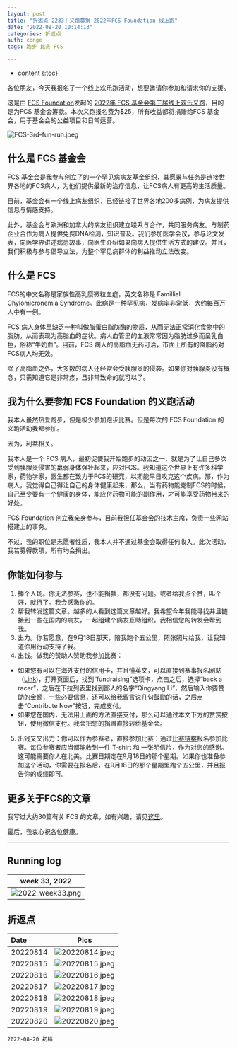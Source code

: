 ```yaml
---
layout: post
title: "折返点 2233｜义跑募捐 2022年FCS Foundation 线上跑"
date: "2022-08-20 10:14:13"
categories: 折返点
auth: conge
tags: 跑步 比赛 FCS

---
```

* content
{:toc}

 各位朋友，今天我报名了一个线上欢乐跑活动，想要邀请你参加和请求你的支援。

这是由 [FCS Foundation](https://www.livingwithfcs.org)发起的 [2022年 FCS 基金会第三届线上欢乐义跑](https://v.racery.com/r/fcsfoundationfunrun/?refcode=conge-91377)，目的是为FCS 基金会筹款。本次义跑报名费为$25，所有收益都将捐赠给FCS 基金会，用于基金会的公益项目和日常运营。





![FCS-3rd-fun-run.jpeg](https://s2.loli.net/2022/08/21/bK8FoLNpZ74OqfX.jpg)

## 什么是 FCS 基金会

FCS 基金会是我参与创立了的一个罕见病病友基金组织，其愿景与任务是链接世界各地的FCS病人，为他们提供最新的治疗信息，让FCS病人有更高的生活质量。

目前，基金会有一个线上病友组织，已经链接了世界各地200多病例，为病友提供信息与情感支持。

此外，基金会与欧洲和加拿大的病友组织建立联系与合作，共同服务病友。与制药企业合作为病人提供免费DNA检测，知识普及。我们参加医学会议，参与论文发表，向医学界讲述病患故事，向医生介绍如果向病人提供生活方式的建议。并且，我们积极与参与倡导立法，为整个罕见病群体的利益推动立法改变。

## 什么是 FCS

FCS的中文名称是家族性高乳糜微粒血症，英文名称是 Famillial Chylomicronemia Syndrome。此病是一种罕见病，发病率非常低，大约每百万人中有一例。

FCS 病人身体里缺乏一种叫做脂蛋白脂肪酶的物质，从而无法正常消化食物中的脂肪，从而表现为高脂血的症状。病人血管里的血液常常因为脂肪过多而呈乳白色，俗称“牛奶血”。目前，FCS 病人的高脂血无药可治，市面上所有的降脂药对FCS病人均无效。

除了高脂血之外，大多数的病人还经常会受胰腺炎的侵袭。如果你对胰腺炎没有概念，只需知道它是非常疼，且非常致命的就可以了。

## 我为什么要参加 FCS Foundation 的义跑活动

我本人虽然热爱跑步，但是极少参加跑步比赛。但是每次的 FCS Foundation 的义跑活动我都参加。

因为，利益相关。

我本人是一个 FCS 病人，最初促使我开始跑步的动因之一，就是为了让自己多次受到胰腺炎侵害的羸弱身体强壮起来，应对FCS。我知道这个世界上有许多科学家，药物学家，医生都在致力于FCS的研究，以期能早日攻克这个疾病。那，作为病人，我觉得自己得让自己的身体健康起来，那么，当有药物能克制FCS的时候，自己至少要有一个健康的身体，能应付药物可能的副作用，才可能享受药物带来的好处。

FCS Foundation 创立我亲身参与，目前我担任基金会的技术主席，负责一些网站搭建上的事务。

不过，我的职位是志愿者性质，我本人并不通过基金会取得任何收入。此次活动，我若募得款项，所有均会捐出。

## 你能如何参与

1. 捧个人场。你无法参赛，也不能捐款，都没有问题。或者给我点个赞，叫个好，就行了。我会感激你的。
2. 帮我转发这篇文章。越多的人看到这篇文章越好。我希望今年我能寻找并且链接到一些在国内的病友，一起组建个病友互助组织。我相信您的转发会帮到我。
3. 出力。你若愿意，在9月18日那天，陪我跑个五公里，照张照片给我，让我知道你用行动支持了我。
4. 出钱。做我的赞助人赞助我参加比赛：
  * 如果您有可以在海外支付的信用卡，并且懂英文，可以直接到赛事报名网站（[Link](https://v.racery.com/r/fcsfoundationfunrun/?refcode=conge-91377))，打开页面后，找到“fundraising”选项卡，点击之后，选择“back a racer”，之后在下拉列表里找到鄙人的名字“Qingyang Li”，然后输入你要赞助的金额，一些必要信息，还可以给我留言说几句鼓励的话，之后点击“Contribute Now”按钮，完成支付。
  * 如果您在国内，无法用上面的方法直接支付，那么可以通过本文下方的赞赏按钮，使用微信支付。我会把您的捐赠直接转给基金会。
5. 出钱又又出力：你可以作为参赛者，直接参加比赛：通过[比赛链接](https://v.racery.com/r/fcsfoundationfunrun/?refcode=conge-91377)报名参加比赛。每位参赛者应当都能收到一件 T-shirt 和 一张明信片，作为对您的感谢。这可能需要你人在北美。比赛日期定在9月18日的那个星期。如果你也准备参加这个活动，你需要在报名后，在9月18日的那个星期里跑个五公里，并且报告你的成绩即可。


## 更多关于FCS的文章

我写过大约30篇有关 FCS 的文章，如有兴趣，请见[这里](https://conge.github.io/category/#FCS)。

最后，我衷心祝各位健康。

----

## Running log

|week 33, 2022|
|:----:|
|![2022_week33.png](https://s2.loli.net/2022/08/21/ICvOxZjtUkohSbR.png)|


## 折返点

|Date|Pics|
|:----|:----:|
|20220814|![20220814.jpeg](https://s2.loli.net/2022/08/21/cVr2RDAgjLpQFUh.jpg)  |
|20220815|![20220815.jpeg](https://s2.loli.net/2022/08/21/QybaEhGfMIe3joD.jpg)  |
|20220816|![20220816.jpeg](https://s2.loli.net/2022/08/21/5qWCEsmcZYoKXfJ.jpg)  |
|20220817|![20220817.jpeg](https://s2.loli.net/2022/08/21/YFHICl3typKcMd2.jpg)  |
|20220818|![20220818.jpeg](https://s2.loli.net/2022/08/21/yYmV7i2FdvZcHDN.jpg)  |
|20220819|![20220819.jpeg](https://s2.loli.net/2022/08/21/rsgAXK2BpEYFCoQ.jpg)  |
|20220820|![20220820.jpeg](https://s2.loli.net/2022/08/21/U93JsmK7pgvjdYB.jpg)  |


```
2022-08-20 初稿
```
